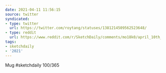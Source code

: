 ```yaml
---
date: 2021-04-11 11:56:15
source: twitter
syndicated:
- type: twitter
  url: https://twitter.com/roytang/statuses/1381214509562523648/
- type: reddit
  url: https://www.reddit.com/r/SketchDaily/comments/mo18k0/april_10th_household_items/gu53sj0/
tags:
- sketchdaily
- '2021'
---
```


Mug #sketchdaily 100/365